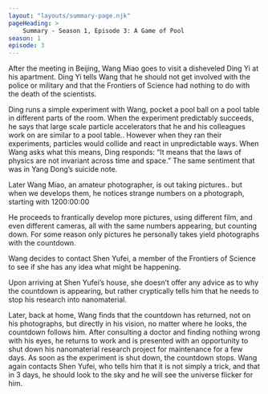 ```yaml
---
layout: "layouts/summary-page.njk"
pageHeading: >
    Summary - Season 1, Episode 3: A Game of Pool
season: 1
episode: 3
---
```


After the meeting in Beijing, Wang Miao goes to visit a disheveled Ding Yi at his apartment. Ding Yi tells Wang that he should not get involved with the police or military and that the Frontiers of Science had nothing to do with the death of the scientists.

Ding runs a simple experiment with Wang, pocket a pool ball on a pool table in different parts of the room. When the experiment predictably succeeds, he says that large scale particle accelerators that he and his colleagues work on are similar to a pool table.. However when they ran their experiments, particles would collide and react in unpredictable ways. When Wang asks what this means, Ding responds: “It means that the laws of physics are not invariant across time and space.” The same sentiment that was in Yang Dong’s suicide note.

Later Wang Miao, an amateur photographer, is out taking pictures.. but when we develops them, he notices strange numbers on a photograph, starting with  1200:00:00

He proceeds to frantically develop more pictures, using different film, and even different cameras, all with the same numbers appearing, but counting down. For some reason only pictures he personally takes yield photographs with the countdown.

Wang decides to contact Shen Yufei, a member of the Frontiers of Science to see if she has any idea what might be happening.

Upon arriving at Shen Yufei’s house, she doesn’t offer any advice as to why the countdown is appearing, but rather cryptically tells him that he needs to stop his research into nanomaterial.

Later, back at home, Wang finds that the countdown has returned, not on his photographs, but directly in his vision, no matter where he looks, the countdown follows him. After consulting a doctor and finding nothing wrong with his eyes, he returns to work and is presented with an opportunity to shut down his nanomaterial research project for maintenance for a few days. As soon as the experiment is shut down, the countdown stops.
Wang again contacts Shen Yufei, who tells him that it is not simply a trick, and that in 3 days, he should look to the sky and he will see the universe flicker for him.
